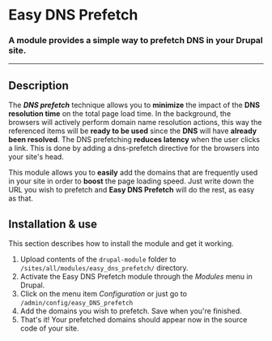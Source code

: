 # Easy DNS Prefetch
### A module provides a simple way to prefetch DNS in your Drupal site.

---

## Description

The ***DNS prefetch*** technique allows you to **minimize** the impact of the **DNS resolution time** on the total page load time. 
In the background, the browsers will actively perform domain name resolution actions, this way the referenced items will be **ready to be used** since the **DNS** will have **already been resolved**. 
The DNS prefetching **reduces latency** when the user clicks a link. This is done by adding a dns-prefetch directive for the browsers into your site's head. 

This module allows you to **easily** add the domains that are frequently used in your site in order to **boost** the page loading speed.
Just write down the URL you wish to prefetch and **Easy DNS Prefetch** will do the rest, as easy as that.


## Installation & use

This section describes how to install the module and get it working.

1. Upload contents of the ```drupal-module``` folder to ```/sites/all/modules/easy_dns_prefetch/``` directory.
2. Activate the Easy DNS Prefetch module through the *Modules* menu in Drupal.
3. Click on the menu item *Configuration* or just go to ```/admin/config/easy_DNS_prefetch```
4. Add the domains you wish to prefetch. Save when you're finished.
5. That's it! Your prefetched domains should appear now in the source code of your site.
